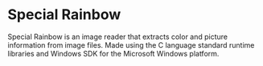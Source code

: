 # Special Rainbow
Special Rainbow is an image reader that extracts color and picture information from image files. Made using the C language standard runtime libraries and Windows SDK for the Microsoft Windows platform.

